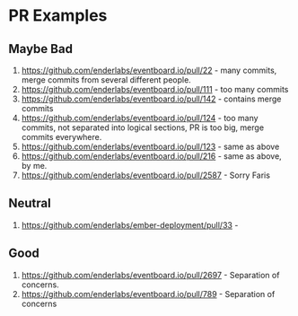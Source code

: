 PR Examples
===========

Maybe Bad
---------

1. https://github.com/enderlabs/eventboard.io/pull/22 - many commits, merge
   commits from several different people.
2. https://github.com/enderlabs/eventboard.io/pull/111 - too many commits
3. https://github.com/enderlabs/eventboard.io/pull/142 - contains merge commits
4. https://github.com/enderlabs/eventboard.io/pull/124 - too many commits, not
   separated into logical sections, PR is too big, merge commits everywhere.
5. https://github.com/enderlabs/eventboard.io/pull/123 - same as above
6. https://github.com/enderlabs/eventboard.io/pull/216 - same as above, by me.
7. https://github.com/enderlabs/eventboard.io/pull/2587 - Sorry Faris

Neutral
-------

1. https://github.com/enderlabs/ember-deployment/pull/33 -

Good
----

1. https://github.com/enderlabs/eventboard.io/pull/2697 - Separation of
   concerns.
2. https://github.com/enderlabs/eventboard.io/pull/789 - Separation of concerns
